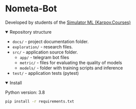 # Nometa-Bot
Developed by students of the [Simulator ML (Karpov.Courses)](https://karpov.courses/simulator-ml)

<details open>
<summary>Repository structure</summary>

* `docs/` - project documentation folder.
* `exploration/` - research files.
* `src/` - application source folder.
     * `app/` - telegram bot files
     * `metric/` - files for evaluating the quality of models
     * `models/` - folder with training scripts and inference 
* `test/` - application tests (pytest)

</details>

<details open>
<summary>Install</summary>

Python version: 3.8
```bash
pip install -r requirements.txt
```
</details>



